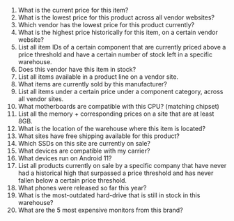 1. What is the current price for this item?  
2. What is the lowest price for this product across all vendor websites?  
3. Which vendor has the lowest price for this product currently?  
4. What is the highest price historically for this item, on a certain vendor website?  
5. List all item IDs of a certain component that are currently priced above a price threshold and have a certain number of stock left in a specific warehouse.
6. Does this vendor have this item in stock?   
7. List all items available in a product line on a vendor site.   
8. What items are currently sold by this manufacturer?  
9. List all items under a certain price under a component category, across all vendor sites.  
10. What motherboards are compatible with this CPU? (matching chipset)   
11. List all the memory + corresponding prices on a site that are at least 8GB.  
12. What is the location of the warehouse where this item is located?  
13. What sites have free shipping available for this product?  
14. Which SSDs on this site are currently on sale?  
15. What devices are compatible with my carrier?  
16. What devices run on Android 11?  
17. List all products currently on sale by a specific company that have never had a historical high that surpassed a price threshold and has never fallen below a certain price threshold.
18. What phones were released so far this year?  
19. What is the most-outdated hard-drive that is still in stock in this warehouse?
20. What are the 5 most expensive monitors from this brand?   
